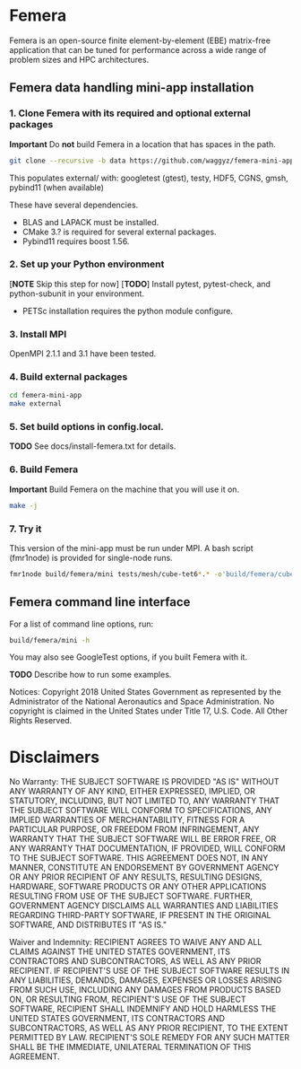 # Femera

Femera is an open-source finite element-by-element (EBE) matrix-free
application that can be tuned for performance across a wide range of problem
sizes and HPC architectures.


## Femera data handling mini-app installation

### 1. Clone Femera with its required and optional external packages

**Important** Do **not** build Femera in a location that has spaces in the path.

```bash
git clone --recursive -b data https://github.com/waggyz/femera-mini-app.git
```

This populates external/ with:
googletest (gtest), testy, HDF5, CGNS, gmsh, pybind11 (when available)

These have several dependencies.

* BLAS and LAPACK must be installed.
* CMake 3.? is required for several external packages.
* Pybind11 requires boost 1.56.

### 2. Set up your Python environment

[**NOTE** Skip this step for now]
[**TODO**] Install pytest, pytest-check, and python-subunit in your environment.

* PETSc installation requires the python module configure.

### 3. Install MPI

OpenMPI 2.1.1 and 3.1 have been tested.

### 4. Build external packages

```bash
cd femera-mini-app
make external
```

### 5. Set build options in config.local.

**TODO** See docs/install-femera.txt for details.

### 6. Build Femera

**Important** Build Femera on the machine that you will use it on.
```bash
make -j
```

### 7. Try it

This version of the mini-app must be run under MPI.
A bash script (fmr1node) is provided for single-node runs.

```bash
fmr1node build/femera/mini tests/mesh/cube-tet6*.* -o'build/femera/cube-tet6.cgn'
```

## Femera command line interface

For a list of command line options, run:

```bash
build/femera/mini -h
```
You may also see GoogleTest options, if you built Femera with it.

**TODO** Describe how to run some examples.


 Notices:
Copyright 2018 United States Government as represented by the Administrator of
the National Aeronautics and Space Administration. No copyright is claimed in
the United States under Title 17, U.S. Code. All Other Rights Reserved.

# Disclaimers
No Warranty: THE SUBJECT SOFTWARE IS PROVIDED "AS IS" WITHOUT ANY WARRANTY OF
ANY KIND, EITHER EXPRESSED, IMPLIED, OR STATUTORY, INCLUDING, BUT NOT LIMITED
TO, ANY WARRANTY THAT THE SUBJECT SOFTWARE WILL CONFORM TO SPECIFICATIONS, ANY
IMPLIED WARRANTIES OF MERCHANTABILITY, FITNESS FOR A PARTICULAR PURPOSE, OR
FREEDOM FROM INFRINGEMENT, ANY WARRANTY THAT THE SUBJECT SOFTWARE WILL BE ERROR
FREE, OR ANY WARRANTY THAT DOCUMENTATION, IF PROVIDED, WILL CONFORM TO THE
SUBJECT SOFTWARE. THIS AGREEMENT DOES NOT, IN ANY MANNER, CONSTITUTE AN
ENDORSEMENT BY GOVERNMENT AGENCY OR ANY PRIOR RECIPIENT OF ANY RESULTS,
RESULTING DESIGNS, HARDWARE, SOFTWARE PRODUCTS OR ANY OTHER APPLICATIONS
RESULTING FROM USE OF THE SUBJECT SOFTWARE.  FURTHER, GOVERNMENT AGENCY
DISCLAIMS ALL WARRANTIES AND LIABILITIES REGARDING THIRD-PARTY SOFTWARE, IF
PRESENT IN THE ORIGINAL SOFTWARE, AND DISTRIBUTES IT "AS IS."

Waiver and Indemnity:  RECIPIENT AGREES TO WAIVE ANY AND ALL CLAIMS AGAINST THE
UNITED STATES GOVERNMENT, ITS CONTRACTORS AND SUBCONTRACTORS, AS WELL AS ANY
PRIOR RECIPIENT.  IF RECIPIENT'S USE OF THE SUBJECT SOFTWARE RESULTS IN ANY
LIABILITIES, DEMANDS, DAMAGES, EXPENSES OR LOSSES ARISING FROM SUCH USE,
INCLUDING ANY DAMAGES FROM PRODUCTS BASED ON, OR RESULTING FROM, RECIPIENT'S USE
OF THE SUBJECT SOFTWARE, RECIPIENT SHALL INDEMNIFY AND HOLD HARMLESS THE UNITED
STATES GOVERNMENT, ITS CONTRACTORS AND SUBCONTRACTORS, AS WELL AS ANY PRIOR
RECIPIENT, TO THE EXTENT PERMITTED BY LAW.  RECIPIENT'S SOLE REMEDY FOR ANY SUCH
MATTER SHALL BE THE IMMEDIATE, UNILATERAL TERMINATION OF THIS AGREEMENT.

